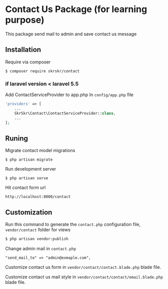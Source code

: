 # Contact Us Package (for learning purpose)

This package send mail to admin and save contact us message

## Installation

Require via composer

```
$ composer require skrskr/contact
```

### if laravel version < laravel 5.5 
Add ContactServiceProvider to app.php
In `config/app.php` file

```php
'providers' => [
    ...
    SkrSkr\Contact\ContactServiceProvider::class,
    ...
];
```

## Runing
Migrate contact model migrations
```
$ php artisan migrate
```
Run development server
```
$ php artisan serve
```
Hit contact form url
```
http://localhost:8000/contact
```

## Customization
Run this command to generate the `contact.php` configuration file, `vendor/contact` folder for views  
```bash
$ php artisan vendor:publish    
```

Change admin mail in `contact.php`
```
"send_mail_to" => "admin@exmaple.com",
```

Customize contact us form in `vendor/contact/contact.blade.php` blade file.

Customize contact us mail style in `vendor/contact/contact/email.blade.php` blade file.

